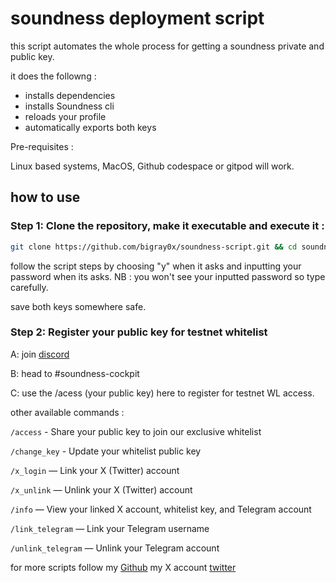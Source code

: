# soundness deployment script 

this script automates the whole process for getting a soundness private and public key.

it does the followng :
- installs dependencies 
- installs Soundness cli 
- reloads your profile 
- automatically exports both keys

Pre-requisites :

Linux based systems, MacOS, Github codespace or gitpod will work.

## how to use

### Step 1: Clone the repository, make it executable and execute it :

```bash
git clone https://github.com/bigray0x/soundness-script.git && cd soundness-script && chmod +x deploy-pk && ./deploy-pk
```

follow the script steps by choosing "y" when it asks and inputting your password when its asks.
NB : you won't see your inputted password so type carefully. 

save both keys somewhere safe.

### Step 2: Register your public key for testnet whitelist

A: join [discord](https://discord.gg/soundnesslabs)

B: head to #soundness-cockpit 

C: use the /acess (your public key) here to register for testnet WL access.  

other available commands :

`/access` - Share your public key to join our exclusive whitelist

`/change_key`  - Update your whitelist public key

`/x_login` — Link your X (Twitter) account  

`/x_unlink` — Unlink your X (Twitter) account  

`/info` — View your linked X account, whitelist key, and Telegram account  

`/link_telegram` — Link your Telegram username  

`/unlink_telegram` — Unlink your Telegram account  


for more scripts follow my [Github](https://github.com/bigray0x)
my X account [twitter](x.com/bigray0x) 
